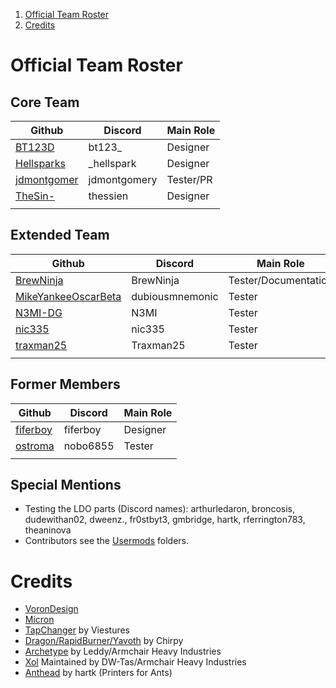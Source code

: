 1. [Official Team Roster](#official-team-roster)
2. [Credits](#credits)

# Official Team Roster

## Core Team

| Github   	| Discord    	| Main Role     |
|---------	|---------	|---------      |
| [BT123D](https://github.com/bt123d/) | bt123_ | Designer |
| [Hellsparks](https://github.com/Hellsparks/) | _hellspark | Designer |
| [jdmontgomer](https://github.com/jdmontgomer/) | jdmontgomery | Tester/PR |
| [TheSin-](https://github.com/thesin-/) | thessien | Designer |
| | | |

## Extended Team

| Github   	| Discord    	| Main Role     |
|---------	|---------	|---------      |
| [BrewNinja](https://github.com/BrewNinja/) | BrewNinja | Tester/Documentation |
| [MikeYankeeOscarBeta](https://github.com/MikeYankeeOscarBeta/) | dubiousmnemonic | Tester |
| [N3MI-DG](https://github.com/N3MI-DG/) | N3MI | Tester |
| [nic335](https://github.com/nic335/) | nic335 | Tester |
| [traxman25](https://github.com/traxman25/) | Traxman25 | Tester |
| | | |

## Former Members

| Github   	| Discord    	| Main Role     |
|---------	|---------	|---------      |
| [fiferboy](https://github.com/fiferboy/) | fiferboy | Designer |
| [ostroma](https://github.com/ostroma/) | nobo6855 | Tester |
| | | |

## Special Mentions

* Testing the LDO parts (Discord names): arthurledaron, broncosis, dudewithan02, dweenz., fr0stbyt3, gmbridge, hartk, rferrington783, theaninova
* Contributors see the [Usermods](https://github.com/DraftShift/StealthChanger/tree/main/UserMods) folders.


# Credits

* [VoronDesign](https://github.com/VoronDesign)
* [Micron](https://github.com/PrintersForAnts/Micron)
* [TapChanger](https://github.com/viesturz/tapchanger) by Viestures
* [Dragon/RapidBurner/Yavoth](https://github.com/chirpy2605/voron/tree/main/V0/Dragon_Burner) by Chirpy
* [Archetype](https://github.com/Armchair-Heavy-Industries/Archetype/tree/main) by Leddy/Armchair Heavy Industries
* [Xol](https://github.com/Armchair-Heavy-Industries/Xol-Toolhead) Maintained by DW-Tas/Armchair Heavy Industries
* [Anthead](https://github.com/PrintersForAnts/AntHead) by hartk (Printers for Ants)
